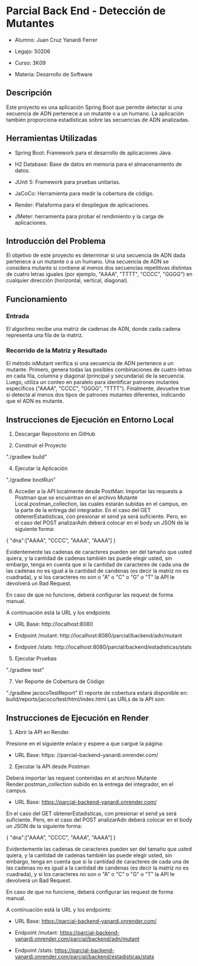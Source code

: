 # Parcial Back End - Detección de Mutantes

- Alumno: Juan Cruz Yanardi Ferrer

- Legajo: 50206

- Curso: 3K09

- Materia: Desarrollo de Software

## Descripción

Este proyecto es una aplicación Spring Boot que permite detectar si una secuencia de ADN pertenece a un mutante o a un humano. La aplicación también proporciona estadísticas sobre las secuencias de ADN analizadas.

## Herramientas Utilizadas

- Spring Boot: Framework para el desarrollo de aplicaciones Java.

- H2 Database: Base de datos en memoria para el almacenamiento de datos.

- JUnit 5: Framework para pruebas unitarias.

- JaCoCo: Herramienta para medir la cobertura de código.

- Render: Plataforma para el despliegue de aplicaciones.

- JMeter: herramienta para probar el rendimiento y la carga de aplicaciones.

## Introducción del Problema

El objetivo de este proyecto es determinar si una secuencia de ADN dada pertenece a un mutante o a un humano. Una secuencia de ADN se considera mutante si contiene al menos dos secuencias repetitivas distintas de cuatro letras iguales (por ejemplo, "AAAA", "TTTT", "CCCC", "GGGG") en cualquier dirección (horizontal, vertical, diagonal).

## Funcionamiento

### Entrada

El algoritmo recibe una matriz de cadenas de ADN, donde cada cadena representa una fila de la matriz.

### Recorrido de la Matriz y Resultado

El método isMutant verifica si una secuencia de ADN pertenece a un mutante. Primero, genera todas las posibles combinaciones de cuatro letras en cada fila, columna y diagonal (principal y secundaria) de la secuencia. Luego, utiliza un conteo en paralelo para identificar patrones mutantes específicos ("AAAA", "CCCC", "GGGG", "TTTT"). Finalmente, devuelve true si detecta al menos dos tipos de patrones mutantes diferentes, indicando que el ADN es mutante.

## Instrucciones de Ejecución en Entorno Local

1. Descargar Repositorio en GitHub

2. Construir el Proyecto
   
"./gradlew build"

4. Ejecutar la Aplicación
   
"./gradlew bootRun"

6. Acceder a la API localmente desde PostMan:
  Importar las requests a Postman que se encuentran en el archivo Mutante Local.postman_collection, las cuales estarán subidas en el campus, en la parte de la entrega
del integrador. En el caso del GET obtenerEstadisticas, con presionar el send ya será suficiente.
Pero, en el caso del POST analizarAdn deberá colocar en el body un JSON de la siguiente forma:

{
    "dna":["AAAA", "CCCC", "AAAA", "AAAA"]
}

Evidentemente las cadenas de caracteres pueden ser del tamaño que usted quiera, y la cantidad de cadenas también las puede elegir
usted, sin embargo, tenga en cuenta que si la cantidad de caracteres de cada una de las cadenas no es igual
a la cantidad de candenas (es decir la matriz no es cuadrada), y si los caracteres no son o "A" o "C" o
"G" o "T" la API le devolverá un Bad Request.

En caso de que no funcione, deberá configurar las request de forma manual. 

A continuación está la URL y los endpoints

  - URL Base: http://localhost:8080 

  - Endpoint /mutant: http://localhost:8080/parcial/backend/adn/mutant

  - Endpoint /stats: http://localhost:8080/parcial/backend/estadisticas/stats

5. Ejecutar Pruebas

"./gradlew test"

7. Ver Reporte de Cobertura de Código

"./gradlew jacocoTestReport" El reporte de cobertura estará disponible en: build/reports/jacoco/test/html/index.html Las URLs de la API son:

## Instrucciones de Ejecución en Render

1. Abrir la API en Render.

Presione en el siguiente enlace y espere a que cargue la página:

- URL Base: https: //parcial-backend-yanardi.onrender.com/

2. Ejecutar la API desde Postman

Deberá importar las request contenidas en el archivo Mutante Render.postman_collection subido en la entrega del integrador, en el campus.

- URL Base: https://parcial-backend-yanardi.onrender.com/

En el caso del GET obtenerEstadisticas, con presionar el send ya será suficiente.
Pero, en el caso del POST analizarAdn deberá colocar en el body un JSON de la siguiente forma:

{
    "dna":["AAAA", "CCCC", "AAAA", "AAAA"]
}

Evidentemente las cadenas de caracteres pueden ser del tamaño que usted quiera, y la cantidad de cadenas también las puede elegir
usted, sin embargo, tenga en cuenta que si la cantidad de caracteres de cada una de las cadenas no es igual
a la cantidad de candenas (es decir la matriz no es cuadrada), y si los caracteres no son o "A" o "C" o
"G" o "T" la API le devolverá un Bad Request.

En caso de que no funcione, deberá configurar las request de forma manual. 

A continuación está la URL y los endpoints:

- URL Base: https://parcial-backend-yanardi.onrender.com/

- Endpoint /mutant: https://parcial-backend-yanardi.onrender.com/parcial/backend/adn/mutant

- Endpoint /stats: https://parcial-backend-yanardi.onrender.com/parcial/backend/estadisticas/stats
